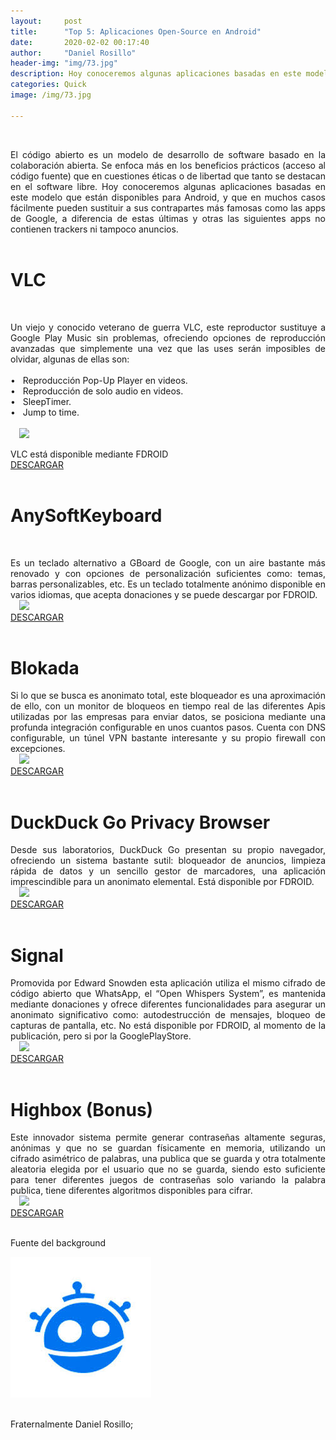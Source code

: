```yaml
---
layout:     post
title:      "Top 5: Aplicaciones Open-Source en Android"
date:       2020-02-02 00:17:40
author:     "Daniel Rosillo"
header-img: "img/73.jpg"
description: Hoy conoceremos algunas aplicaciones basadas en este modelo que están disponibles para Android, y que en muchos casos fácilmente pueden sustituir a sus contrapartes más famosas como las apps de Google.
categories: Quick
image: /img/73.jpg

---
```

<div style="text-align: justify;">
<br>
<p>El código abierto es un modelo de desarrollo de software basado en la colaboración abierta. Se enfoca más en los beneficios prácticos (acceso al código fuente) que en cuestiones éticas o de libertad que tanto se destacan en el software libre.  Hoy conoceremos algunas aplicaciones basadas en este modelo que están disponibles para Android, y que en muchos casos fácilmente pueden sustituir a sus contrapartes más famosas como las apps de Google, a diferencia de estas últimas y otras las siguientes apps no contienen trackers ni tampoco anuncios.

<br>
<br />
<h1>VLC</h1><br>
<p>Un viejo y conocido veterano de guerra VLC, este reproductor sustituye a Google Play Music sin problemas, ofreciendo opciones de reproducción avanzadas que simplemente una vez que las uses serán imposibles de olvidar, algunas de ellas son: 
<br><br>
&#8226;&nbsp;&nbsp;&nbsp;Reproducción Pop-Up Player en videos. <br>
&#8226;&nbsp;&nbsp;&nbsp;Reproducción de solo audio en videos. <br>
&#8226;&nbsp;&nbsp;&nbsp;SleepTimer.<br>
&#8226;&nbsp;&nbsp;&nbsp;Jump to time.<br>
<br>
<a href="https://lh3.googleusercontent.com/ahV3K7RwV7JW-mKou83PYrld_Vg5i0ZEix0ga9vx_qkh1RD2qkQeFHfyzbfUCnJliw=w720-h310" imageanchor="1" style="margin-left: 1em; margin-right: 1em;"><img src="https://lh3.googleusercontent.com/ahV3K7RwV7JW-mKou83PYrld_Vg5i0ZEix0ga9vx_qkh1RD2qkQeFHfyzbfUCnJliw=w720-h310" class="img-responsive" /></a>
<br>
<p>VLC está disponible mediante FDROID<br>
<a href="https://f-droid.org/packages/org.videolan.vlc">DESCARGAR</a>
<br>
<br>

<h1>AnySoftKeyboard </h1>
<br>
<p>Es un teclado alternativo a GBoard de Google, con un aire bastante más renovado y con opciones de personalización suficientes como: temas, barras personalizables, etc. Es un teclado totalmente anónimo disponible en varios idiomas, que acepta donaciones y se puede descargar por FDROID.
<br>
<a href="https://image.winudf.com/v2/image1/Y29tLm1lbm55LmFuZHJvaWQuYW55c29mdGtleWJvYXJkX3NjcmVlbl8yXzE1NTY4MDg1MzBfMDg3/screen-2.jpg?fakeurl=1&type=.jpg" imageanchor="1" style="margin-left: 1em; margin-right: 1em;"><img src="https://image.winudf.com/v2/image1/Y29tLm1lbm55LmFuZHJvaWQuYW55c29mdGtleWJvYXJkX3NjcmVlbl8yXzE1NTY4MDg1MzBfMDg3/screen-2.jpg?fakeurl=1&type=.jpg" class="img-responsive" /></a><br>
<a href="https://f-droid.org/packages/com.menny.android.anysoftkeyboard/">DESCARGAR</a>
<br>
<br>

<h1>Blokada</h1>
<p>Si lo que se busca es anonimato total, este bloqueador es una aproximación de ello, con un monitor de bloqueos en tiempo real de las diferentes Apis utilizadas por las empresas para enviar datos, se posiciona mediante una profunda integración configurable en unos cuantos pasos. Cuenta con DNS configurable, un túnel VPN bastante interesante y su propio firewall con excepciones.
<br>
<a href="https://2.bp.blogspot.com/-X5oeuYHI_mw/W7-Z5nEefXI/AAAAAAAAGXA/qhshjht45NAPuE2l4ex1Vcynoh_YRN5LwCLcBGAs/s400/Blokada%2BVintArtt.png" imageanchor="1" style="margin-left: 1em; margin-right: 1em;"><img src="https://2.bp.blogspot.com/-X5oeuYHI_mw/W7-Z5nEefXI/AAAAAAAAGXA/qhshjht45NAPuE2l4ex1Vcynoh_YRN5LwCLcBGAs/s400/Blokada%2BVintArtt.png" class="img-responsive" /></a>
<br>
<a href="https://f-droid.org/packages/org.blokada.alarm/">DESCARGAR</a>
<br>
<br>

<h1>DuckDuck Go Privacy Browser </h1>
<p>Desde sus laboratorios, DuckDuck Go presentan su propio navegador, ofreciendo un sistema bastante sutil: bloqueador de anuncios, limpieza rápida de datos y un sencillo gestor de marcadores, una aplicación imprescindible para un anonimato elemental. Está disponible por FDROID.
<br>
<a href="https://adictec.com/wp-content/uploads/2019/07/DuckDuckGo-en-Android.png" imageanchor="1" style="margin-left: 1em; margin-right: 1em;"><img src="https://adictec.com/wp-content/uploads/2019/07/DuckDuckGo-en-Android.png" class="img-responsive" /></a>
<br>
<a href="https://f-droid.org/packages/com.duckduckgo.mobile.android/">DESCARGAR</a>
<br>
<br>

<h1>Signal</h1>
<p>Promovida por Edward Snowden esta aplicación utiliza el mismo cifrado de código abierto que WhatsApp, el “Open Whispers System”, es mantenida mediante donaciones y ofrece diferentes funcionalidades para asegurar un anonimato significativo como: autodestrucción de mensajes, bloqueo de capturas de pantalla, etc. No está disponible por FDROID, al momento de la publicación, pero si por la GooglePlayStore.
<br>
<a href="https://qph.fs.quoracdn.net/main-qimg-f7eaf1867693273b50b293cada0eac3f" imageanchor="1" style="margin-left: 1em; margin-right: 1em;"><img src="https://qph.fs.quoracdn.net/main-qimg-f7eaf1867693273b50b293cada0eac3f" class="img-responsive" /></a>
<br>
<a href="https://play.google.com/store/apps/details?id=org.thoughtcrime.securesms&hl=en">DESCARGAR</a>
<br>
<br>

<h1>Highbox (Bonus)</h1>
<p>Este innovador sistema permite generar contraseñas altamente seguras, anónimas y que no se guardan físicamente en memoria, utilizando un cifrado asimétrico de palabras, una publica que se guarda y otra totalmente aleatoria elegida por el usuario que no se guarda, siendo esto suficiente para tener diferentes juegos de contraseñas solo variando la palabra publica, tiene diferentes algoritmos disponibles para cifrar.
<br>
<a href="https://danielrosillo.github.io/img/demo-screen-1.png" imageanchor="1" style="margin-left: 1em; margin-right: 1em;"><img src="https://danielrosillo.github.io/img/demo-screen-1.png" class="img-responsive" /></a>
<br>
<a href="https://play.google.com/store/apps/details?id=com.bookmanager.danielrosillo.bookmanager&hl=es_419">DESCARGAR</a>
<br>
<br>

<p>Fuente del background
<br>
<div class="badges">
                    <a class="badge-link" href="https://www.freepik.com/free-vector/sunset-mountains-landscape-with-purple-gradient-colors_5315515.htm#page=1&query=mountains&position=8" ><img src="/img/images.jpeg" alt="" img class="img-responsive"></a>
                     </div>
<br>
<p>Fraternalmente Daniel Rosillo;